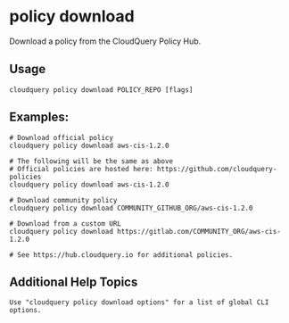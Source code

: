 # policy download

Download a policy from the CloudQuery Policy Hub.

## Usage
```
cloudquery policy download POLICY_REPO [flags]
```

## Examples:
```
# Download official policy
cloudquery policy download aws-cis-1.2.0

# The following will be the same as above
# Official policies are hosted here: https://github.com/cloudquery-policies
cloudquery policy download aws-cis-1.2.0

# Download community policy
cloudquery policy download COMMUNITY_GITHUB_ORG/aws-cis-1.2.0

# Download from a custom URL
cloudquery policy download https://gitlab.com/COMMUNITY_ORG/aws-cis-1.2.0

# See https://hub.cloudquery.io for additional policies.
```

## Additional Help Topics
```
Use "cloudquery policy download options" for a list of global CLI options.
```
